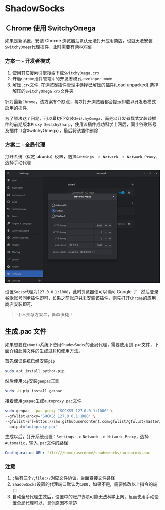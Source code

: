 # ShadowSocks

## Ｃhrome 使用 SwitchyOmega

如果是新系统，安装 Chrome 浏览器后默认无法打开应用商店，也就无法安装`SwitchyOmega`代理插件，此时需要有两种方案

### 方案一 - 开发者模式

1. 使用其它搜索引擎搜索下载`SwitchyOmega.crx`
2. 开启`Chrome`插件管理中的开发者模式`Developer mode`
3. 解压`.crx`文件, 在浏览器插件管理中选择已解压的插件(Load unpacked),选择解压的`SwitchyOmega.crx`文件夹

针对最新`Chrome`，该方案有个缺点，每次打开浏览器都会提示卸载以开发者模式启用的插件．

为了解决这个问题，可以最初不安装`SwitchyOmega`，而是以开发者模式安装该插件的前期版本`Proxy SwitchySharp`，使用该插件成功科学上网后，同步谷歌账号及插件（含SwitchyOmega），最后将该插件删除

### 方案二 - 全局代理

打开系统（假定 ubuntu）设置，选择`Settings -> Network -> Network Proxy`, 选择手动代理

![manual proxy](../assets/shadowsocks/manualProxy.png)

设置`Socks`代理为`127.0.0.1:1080`，此时浏览器便可以访问 Google 了，然后登录谷歌账号同步插件即可，如果之前账户并未安装该插件，则先打开`Chrome`的应用商店安装即可.

> 个人推荐方案二，简单快捷！

## 生成.pac 文件

如果想要在`ubuntu`系统下使用`ShadowSocks`的全局代理，需要使用到`.pac`文件，下面介绍此类文件的生成过程和使用方法。

首先保证系统已经安装`pip`

```sh
sudo apt install python-pip
```

然后使用`pip`安装`genpac`工具

```sh
sudo -H pip install genpac
```

接着使用`genpac`生成`autoproxy.pac`文件

```sh
sudo genpac --pac-proxy "SOCKS5 127.0.0.1:1080" \
--gfwlist-proxy="SOCKS5 127.0.0.1:1080" \
--gfwlist-url=https://raw.githubusercontent.com/gfwlist/gfwlist/master/gfwlist.txt \
--output="autoproxy.pac"
```

生成以后，打开系统设置：`Settings -> Network -> Network Proxy`，选择`Automatic`，输入`.pac`文件的路径

```yml
Configuration URL: file:///home/username/shadowsocks/autoproxy.pac
```

### 注意

1. `:`后有三个`/`,`file://`对应文件协议，后面紧接文件路径
2. `ShadowSocks`设置的代理端口默认为`1080`，如果不是，需要修改以上指令的端口
3. 自动全局代理生效后，设置中的账户选项可能无法科学上网，反而使用手动设置全局代理可以，具体原因不清楚
